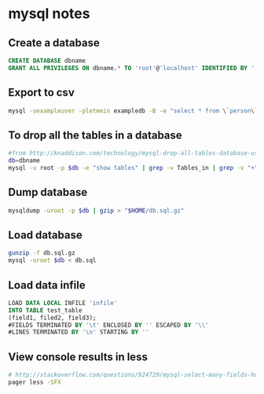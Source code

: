 # mysql notes

## Create a database

```sql
CREATE DATABASE dbname
GRANT ALL PRIVILEGES ON dbname.* TO 'root'@'localhost' IDENTIFIED BY '';
```

## Export to csv

```bash
mysql -uexampleuser -pletmein exampledb -B -e "select * from \`person\`;" | sed 's/\t/","/g;s/^/"/;s/$/"/;s/\n//g' > filename.csv
```

## To drop all the tables in a database

```bash
#from http://knaddison.com/technology/mysql-drop-all-tables-database-using-single-command-line-command I changed gawk to awk and now it appears to crash the terminal, though it still works :)
db=dbname
mysql -u root -p $db -e "show tables" | grep -v Tables_in | grep -v "+" | awk '{print "drop table " $1 ";"}' | mysql -u root -p $db
```

## Dump database

```bash
mysqldump -uroot -p $db | gzip > "$HOME/db.sql.gz"
```

## Load database

```bash
gunzip -f db.sql.gz
mysql -uroot $db < db.sql
```

## Load data infile

```sql
LOAD DATA LOCAL INFILE 'infile'
INTO TABLE test_table
(field1, filed2, field3);
#FIELDS TERMINATED BY '\t' ENCLOSED BY '' ESCAPED BY '\\'
#LINES TERMINATED BY '\n' STARTING BY ''
```

## View console results in less

```bash
# http://stackoverflow.com/questions/924729/mysql-select-many-fields-how-best-to-display-in-terminal#6422698
pager less -SFX
```
